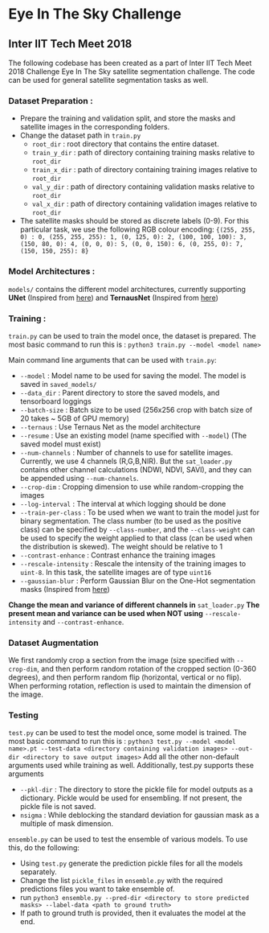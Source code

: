 # Eye In The Sky Challenge
## Inter IIT Tech Meet 2018 

The following codebase has been created as a part of Inter IIT Tech Meet 2018 Challenge Eye In The Sky satellite segmentation challenge. The code can be used for general satellite segmentation tasks as well. 

### Dataset Preparation : 
* Prepare the training and validation split, and store the masks and satellite images in the corresponding folders. 
* Change the dataset path in `train.py`
  * `root_dir` : root directory that contains the entire dataset.
  * `train_y_dir` : path of directory containing training masks relative to `root_dir`
  * `train_x_dir` : path of directory containing training images relative to `root_dir`
  * `val_y_dir` : path of directory containing validation masks relative to `root_dir`
  * `val_x_dir` : path of directory containing validation images relative to `root_dir`
* The satellite masks should be stored as discrete labels (0-9). For this particular task, we use the following RGB colour encoding: `{(255, 255, 0) : 0, (255, 255, 255): 1, (0, 125, 0): 2, (100, 100, 100): 3, (150, 80, 0): 4, (0, 0, 0): 5, (0, 0, 150): 6, (0, 255, 0): 7, (150, 150, 255): 8}`


### Model Architectures : 
`models/` contains the different model architectures, currently supporting **UNet** (Inspired from [here](https://github.com/milesial/Pytorch-UNet)) and **TernausNet** (Inspired from [here](https://github.com/ternaus/TernausNet))

### Training : 
`train.py` can be used to train the model once, the dataset is prepared. 
The most basic command to run this is : 
`python3 train.py --model <model name>`

Main command line arguments that can be used with `train.py`:
  * `--model` : Model name to be used for saving the model. The model is saved in `saved_models/` 
  * `--data_dir` : Parent directory to store the saved models, and tensorboard loggings
  * `--batch-size` : Batch size to be used (256x256 crop with batch size of 20 takes ~ 5GB of GPU memory)
  * `--ternaus` : Use Ternaus Net as the model architecture 
  * `--resume` : Use an existing model (name specified with `--model`) (The saved model must exist)
  * `--num-channels` : Number of channels to use for satellite images. Currently, we use 4 channels (R,G,B,NIR). But the        `sat_loader.py` contains other channel calculations (NDWI, NDVI, SAVI), and they can be appended using `--num-channels`. 
  * `--crop-dim` : Cropping dimension to use while random-cropping the images
  * `--log-interval` : The interval at which logging should be done 
  * `--train-per-class` : To be used when we want to train the model just for binary segmentation. The class number (to be used as the positive class) can be specified by `--class-number`, and the `--class-weight` can be used to specify the weight applied to that class (can be used when the distribution is skewed). The weight should be relative to 1
  * `--contrast-enhance` : Contrast enhance the training images 
  * `--rescale-intensity` : Rescale the intensity of the training images to `uint-8`. In this task, the satellite images are of type `uint16`
  * `--gaussian-blur` : Perform Gaussian Blur on the One-Hot segmentation masks (Inspired from [here](http://openaccess.thecvf.com/content_cvpr_2018_workshops/papers/w4/Kuo_Deep_Aggregation_Net_CVPR_2018_paper.pdf))

**Change the mean and variance of different channels in** `sat_loader.py` **The present mean and variance can be used when NOT using** `--rescale-intensity` and `--contrast-enhance`. 

### Dataset Augmentation
We first randomly crop a section from the image (size specified with `--crop-dim`, and then perform random rotation of the cropped section (0-360 degrees), and then perform random flip (horizontal, vertical or no flip). When performing rotation, reflection is used to maintain the dimension of the image. 

### Testing
`test.py` can be used to test the model once, some model is trained. 
The most basic command to run this is : 
`python3 test.py --model <model name>.pt --test-data <directory containing validation images> --out-dir <directory to save output images>`
Add all the other non-default arguments used while training as well.
Additionally, test.py supports these arguments
  * `--pkl-dir` : The directory to store the pickle file for model outputs as a dictionary. Pickle would be used for ensembling. If not present, the pickle file is not saved.
  * `nsigma` : While deblocking the standard deviation for gaussian mask as a multiple of mask dimension.
  
`ensemble.py` can be used to test the ensemble of various models. To use this, do the following:
   * Using `test.py` generate the prediction pickle files for all the models separately. 
   * Change the list `pickle_files` in `ensemble.py` with the required predictions files you want to take ensemble of.
   * run `python3 ensemble.py --pred-dir <directory to store predicted masks> --label-data <path to ground truth>`
   * If path to ground truth is provided, then it evaluates the model at the end. 
   
